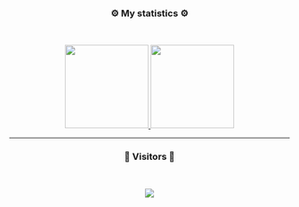 ### <p align="center">⚙️  My statistics  ⚙️</p>
<br>
<p align="center">
<a href="https://github.com/Disk-MTH">
  <img height="150em" src="https://github-readme-stats-eight-theta.vercel.app/api?username=Disk-MTH&show_icons=true&theme=react&include_all_commits=true&locale=en"/>
  <img height="150em" src="https://github-readme-stats-eight-theta.vercel.app/api/top-langs/?username=Disk-MTH&layout=compact&langs_count=8&theme=react&locale=en"/>
</a>
  
</p>

-----

### <p align="center">👀  Visitors  👀</p>
<br>
<p align="center">
  <img src="https://profile-counter.glitch.me/Disk-MTH/count.svg" />
</p>
